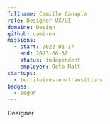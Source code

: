 ```yaml
---
fullname: Camille Canaple
role: Designer UX/UI
domaine: Design
github: cami-na
missions:
  - start: 2022-01-17
    end: 2023-06-30
    status: independent
    employer: Octo Malt
startups:
  - territoires-en-transitions
badges:
  - segur
---
```


Designer
